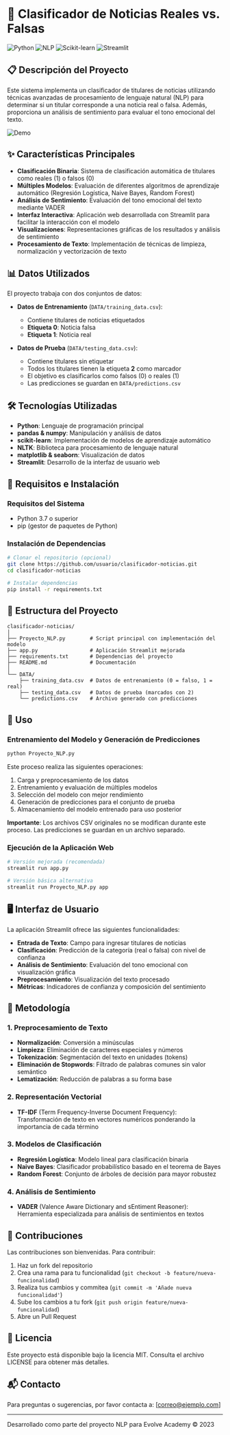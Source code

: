 # 📰 Clasificador de Noticias Reales vs. Falsas

![Python](https://img.shields.io/badge/Python-3.7%2B-blue)
![NLP](https://img.shields.io/badge/NLP-Procesamiento%20de%20Texto-green)
![Scikit-learn](https://img.shields.io/badge/Scikit--Learn-Clasificación-orange)
![Streamlit](https://img.shields.io/badge/Streamlit-Visualización-red)

## 📋 Descripción del Proyecto

Este sistema implementa un clasificador de titulares de noticias utilizando técnicas avanzadas de procesamiento de lenguaje natural (NLP) para determinar si un titular corresponde a una noticia real o falsa. Además, proporciona un análisis de sentimiento para evaluar el tono emocional del texto.

![Demo](https://via.placeholder.com/800x400?text=Clasificador+de+Noticias)

## ✨ Características Principales

- **Clasificación Binaria**: Sistema de clasificación automática de titulares como reales (1) o falsos (0)
- **Múltiples Modelos**: Evaluación de diferentes algoritmos de aprendizaje automático (Regresión Logística, Naive Bayes, Random Forest)
- **Análisis de Sentimiento**: Evaluación del tono emocional del texto mediante VADER
- **Interfaz Interactiva**: Aplicación web desarrollada con Streamlit para facilitar la interacción con el modelo
- **Visualizaciones**: Representaciones gráficas de los resultados y análisis de sentimiento
- **Procesamiento de Texto**: Implementación de técnicas de limpieza, normalización y vectorización de texto

## 📊 Datos Utilizados

El proyecto trabaja con dos conjuntos de datos:

- **Datos de Entrenamiento** (`DATA/training_data.csv`): 
  - Contiene titulares de noticias etiquetados
  - **Etiqueta 0**: Noticia falsa
  - **Etiqueta 1**: Noticia real

- **Datos de Prueba** (`DATA/testing_data.csv`):
  - Contiene titulares sin etiquetar 
  - Todos los titulares tienen la etiqueta **2** como marcador
  - El objetivo es clasificarlos como falsos (0) o reales (1)
  - Las predicciones se guardan en `DATA/predictions.csv`

## 🛠️ Tecnologías Utilizadas

- **Python**: Lenguaje de programación principal
- **pandas & numpy**: Manipulación y análisis de datos
- **scikit-learn**: Implementación de modelos de aprendizaje automático
- **NLTK**: Biblioteca para procesamiento de lenguaje natural
- **matplotlib & seaborn**: Visualización de datos
- **Streamlit**: Desarrollo de la interfaz de usuario web

## 🔧 Requisitos e Instalación

### Requisitos del Sistema

- Python 3.7 o superior
- pip (gestor de paquetes de Python)

### Instalación de Dependencias

```bash
# Clonar el repositorio (opcional)
git clone https://github.com/usuario/clasificador-noticias.git
cd clasificador-noticias

# Instalar dependencias
pip install -r requirements.txt
```

## 📂 Estructura del Proyecto

```
clasificador-noticias/
│
├── Proyecto_NLP.py        # Script principal con implementación del modelo
├── app.py                 # Aplicación Streamlit mejorada
├── requirements.txt       # Dependencias del proyecto
├── README.md              # Documentación
│
└── DATA/
    ├── training_data.csv  # Datos de entrenamiento (0 = falso, 1 = real)
    ├── testing_data.csv   # Datos de prueba (marcados con 2)
    └── predictions.csv    # Archivo generado con predicciones
```

## 🚀 Uso

### Entrenamiento del Modelo y Generación de Predicciones

```bash
python Proyecto_NLP.py
```

Este proceso realiza las siguientes operaciones:
1. Carga y preprocesamiento de los datos
2. Entrenamiento y evaluación de múltiples modelos
3. Selección del modelo con mejor rendimiento
4. Generación de predicciones para el conjunto de prueba
5. Almacenamiento del modelo entrenado para uso posterior

**Importante**: Los archivos CSV originales no se modifican durante este proceso. Las predicciones se guardan en un archivo separado.

### Ejecución de la Aplicación Web

```bash
# Versión mejorada (recomendada)
streamlit run app.py

# Versión básica alternativa
streamlit run Proyecto_NLP.py app
```

## 🖥️ Interfaz de Usuario

La aplicación Streamlit ofrece las siguientes funcionalidades:

- **Entrada de Texto**: Campo para ingresar titulares de noticias
- **Clasificación**: Predicción de la categoría (real o falsa) con nivel de confianza
- **Análisis de Sentimiento**: Evaluación del tono emocional con visualización gráfica
- **Preprocesamiento**: Visualización del texto procesado
- **Métricas**: Indicadores de confianza y composición del sentimiento

## 📝 Metodología

### 1. Preprocesamiento de Texto

- **Normalización**: Conversión a minúsculas
- **Limpieza**: Eliminación de caracteres especiales y números
- **Tokenización**: Segmentación del texto en unidades (tokens)
- **Eliminación de Stopwords**: Filtrado de palabras comunes sin valor semántico
- **Lematización**: Reducción de palabras a su forma base

### 2. Representación Vectorial

- **TF-IDF** (Term Frequency-Inverse Document Frequency): Transformación de texto en vectores numéricos ponderando la importancia de cada término

### 3. Modelos de Clasificación

- **Regresión Logística**: Modelo lineal para clasificación binaria
- **Naive Bayes**: Clasificador probabilístico basado en el teorema de Bayes
- **Random Forest**: Conjunto de árboles de decisión para mayor robustez

### 4. Análisis de Sentimiento

- **VADER** (Valence Aware Dictionary and sEntiment Reasoner): Herramienta especializada para análisis de sentimientos en textos

## 🤝 Contribuciones

Las contribuciones son bienvenidas. Para contribuir:

1. Haz un fork del repositorio
2. Crea una rama para tu funcionalidad (`git checkout -b feature/nueva-funcionalidad`)
3. Realiza tus cambios y commitea (`git commit -m 'Añade nueva funcionalidad'`)
4. Sube los cambios a tu fork (`git push origin feature/nueva-funcionalidad`)
5. Abre un Pull Request

## 📄 Licencia

Este proyecto está disponible bajo la licencia MIT. Consulta el archivo LICENSE para obtener más detalles.

## 📬 Contacto

Para preguntas o sugerencias, por favor contacta a: [correo@ejemplo.com]

---

Desarrollado como parte del proyecto NLP para Evolve Academy © 2023 
